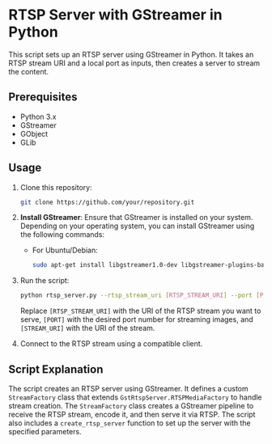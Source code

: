 # RTSP Server with GStreamer in Python

This script sets up an RTSP server using GStreamer in Python. It takes an RTSP stream URI and a local port as inputs, then creates a server to stream the content.

## Prerequisites

- Python 3.x
- GStreamer
- GObject
- GLib

## Usage

1. Clone this repository:

    ```bash
    git clone https://github.com/your/repository.git
    ```

2. **Install GStreamer**: Ensure that GStreamer is installed on your system. Depending on your operating system, you can install GStreamer using the following commands:

   - For Ubuntu/Debian:

     ```bash
     sudo apt-get install libgstreamer1.0-dev libgstreamer-plugins-base1.0-dev libgstreamer-plugins-bad1.0-dev gstreamer1.0-plugins-base gstreamer1.0-plugins-good gstreamer1.0-plugins-bad gstreamer1.0-plugins-ugly gstreamer1.0-libav gstreamer1.0-tools gstreamer1.0-x gstreamer1.0-alsa gstreamer1.0-gl gstreamer1.0-gtk3 gstreamer1.0-qt5 gstreamer1.0-pulseaudio
     ```

3. Run the script:

    ```bash
    python rtsp_server.py --rtsp_stream_uri [RTSP_STREAM_URI] --port [PORT] --stream_uri [STREAM_URI]
    ```

    Replace `[RTSP_STREAM_URI]` with the URI of the RTSP stream you want to serve, `[PORT]` with the desired port number for streaming images, and `[STREAM_URI]` with the URI of the stream.

4. Connect to the RTSP stream using a compatible client.

## Script Explanation

The script creates an RTSP server using GStreamer. It defines a custom `StreamFactory` class that extends `GstRtspServer.RTSPMediaFactory` to handle stream creation. The `StreamFactory` class creates a GStreamer pipeline to receive the RTSP stream, encode it, and then serve it via RTSP. The script also includes a `create_rtsp_server` function to set up the server with the specified parameters.
